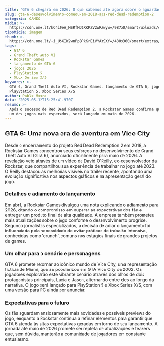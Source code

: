 ```yaml
---
title: 'GTA 6 chegará em 2026: O que sabemos até agora sobre o aguardado lançamento'
slug: gta-6-desenvolvimento-comeou-em-2018-aps-red-dead-redemption-2
categoria: GAMES
midia: >-
  https://cdn.ome.lt/kC4iQeA_MSRfMJtXKPZV2wRAwyw=/987x0/smart/uploads/conteudo/fotos/OMELETE_CAPA_-_2025-05-12T112250.454.png
tipoMidia: imagem
thumb: >-
  https://cdn.ome.lt/-i_USXIW2wnPpBPkKrEiVYAhSXY=/480x360/smart/extras/conteudos/omelete_THUMB_-_2025-05-12T112237.230.png
tags:
  - GTA 6
  - Grand Theft Auto VI
  - Rockstar Games
  - lançamento de GTA 6
  - jogos 2026
  - PlayStation 5
  - Xbox Series X/S
keywords: >-
  GTA 6, Grand Theft Auto VI, Rockstar Games, lançamento de GTA 6, jogos 2026,
  PlayStation 5, Xbox Series X/S
author: Pablo Moura
data: '2025-05-12T15:25:41.970Z'
resumo: >-
  Após o sucesso de Red Dead Redemption 2, a Rockstar Games confirma que GTA 6,
  um dos jogos mais esperados, será lançado em maio de 2026.
---
```


## GTA 6: Uma nova era de aventura em Vice City

Desde o encerramento do projeto Red Dead Redemption 2 em 2018, a Rockstar Games concentrou seus esforços no desenvolvimento de Grand Theft Auto VI (GTA 6), anunciado oficialmente para maio de 2026. A revelação veio através de um vídeo de David O'Reilly, ex-desenvolvedor da Rockstar, que compartilhou sua experiência de trabalhar no jogo até 2023. O'Reilly destacou as melhorias visíveis no trailer recente, apontando uma evolução significativa nos aspectos gráficos e na apresentação geral do jogo.

### Detalhes e adiamento do lançamento

Em abril, a Rockstar Games divulgou uma nota explicando o adiamento para 2026, citando o compromisso em superar as expectativas dos fãs e entregar um produto final de alta qualidade. A empresa também prometeu mais atualizações sobre o jogo conforme o desenvolvimento progride. Segundo jornalistas especializados, a decisão de adiar o lançamento foi influenciada pela necessidade de evitar práticas de trabalho intensivo, conhecidas como 'crunch', comuns nos estágios finais de grandes projetos de games.

### Um olhar para o cenário e personagens

GTA 6 promete retornar ao icônico mundo de Vice City, uma representação fictícia de Miami, que se popularizou em GTA Vice City de 2002. Os jogadores explorarão este vibrante cenário através dos olhos de dois protagonistas principais, Lucia e Jason, alternando entre eles ao longo da narrativa. O jogo será lançado para PlayStation 5 e Xbox Series X/S, com uma versão para PC ainda por anunciar.

### Expectativas para o futuro

Os fãs aguardam ansiosamente mais novidades e possíveis previews do jogo, enquanto a Rockstar continua a refinar elementos para garantir que GTA 6 atenda às altas expectativas geradas em torno de seu lançamento. A jornada até maio de 2026 promete ser repleta de atualizações e teasers que, sem dúvida, manterão a comunidade de jogadores em constante entusiasmo.
